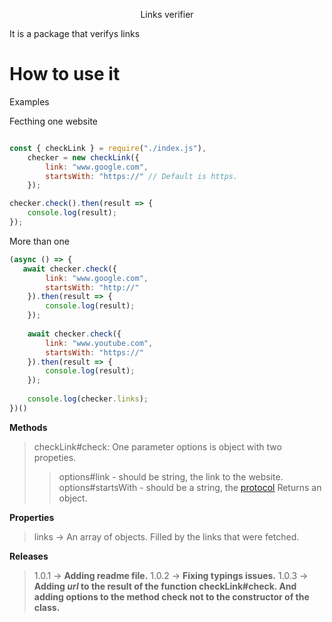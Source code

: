 <p style="text-align: center;">Links verifier</p>
 It is a package that verifys links

# How to use it

<p styles="text-align: center;">Examples</p>

<p styles="text-align: center;">Fecthing one website</p>


```js

const { checkLink } = require("./index.js"),
    checker = new checkLink({
        link: "www.google.com",
        startsWith: "https://" // Default is https.
    });

checker.check().then(result => {
    console.log(result);
});
```

<p styles="text-align: center;">More than one</p>

```js 
(async () => {
   await checker.check({
        link: "www.google.com",
        startsWith: "http://"
    }).then(result => {
        console.log(result);
    });
    
    await checker.check({
        link: "www.youtube.com",
        startsWith: "https://"
    }).then(result => {
        console.log(result);
    });
    
    console.log(checker.links);
})()

```


**Methods**

> checkLink#check: One parameter options is object with two propeties.
>> options#link - should be string, the link to the website.
>> options#startsWith - should be a string, the [protocol](https://developer.mozilla.org/en-US/docs/Glossary/Protocol)
> Returns an object.

**Properties**

> links -> An array of objects. Filled by the links that were fetched.

**Releases**

> 1.0.1 -> **Adding readme file.**
> 1.0.2 -> **Fixing typings issues.**
> 1.0.3 -> **Adding *url* to the result of the function checkLink#check. And adding options to the method check not to the constructor of the class.**